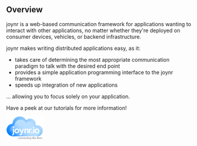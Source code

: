 
## Overview
joynr is a web-based communication framework for applications wanting to interact with other applications, no matter whether they're deployed on consumer devices, vehicles, or backend infrastructure.

joynr makes writing distributed applications easy, as it: 
* takes care of determining the most appropriate communication paradigm to talk with the desired end point
* provides a simple application programming interface to the joynr framework
* speeds up integration of new applications

... allowing you to focus solely on your application.</b>


Have a peek at our tutorials for more information!

<img src="graphics/joynr-logo.png" alt="joynr" style="width: 100px;"/>
